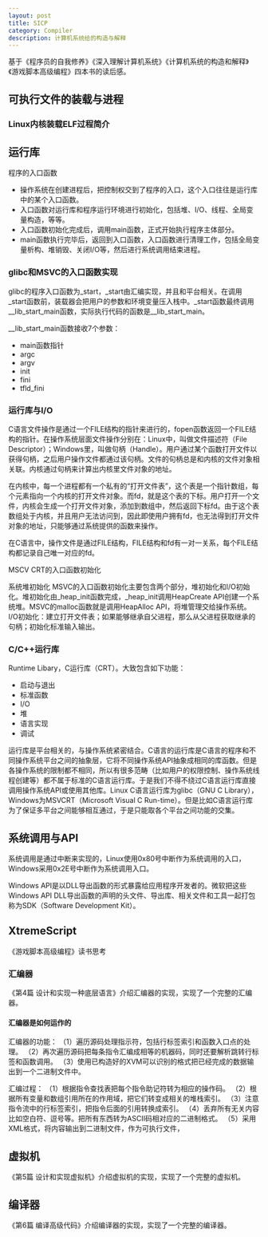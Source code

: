 ```yaml
---
layout: post
title: SICP
category: Compiler
description: 计算机系统给的构造与解释
---
```


基于《程序员的自我修养》《深入理解计算机系统》《计算机系统的构造和解释》《游戏脚本高级编程》四本书的读后感。

## 可执行文件的装载与进程

### Linux内核装载ELF过程简介



## 运行库
程序的入口函数
* 操作系统在创建进程后，把控制权交到了程序的入口，这个入口往往是运行库中的某个入口函数。
* 入口函数对运行库和程序运行环境进行初始化，包括堆、I/O、线程、全局变量构造，等等。
* 入口函数初始化完成后，调用main函数，正式开始执行程序主体部分。
* main函数执行完毕后，返回到入口函数，入口函数进行清理工作，包括全局变量析构、堆销毁、关闭I/O等，然后进行系统调用结束进程。

### glibc和MSVC的入口函数实现

glibc的程序入口函数为_start，_start由汇编实现，并且和平台相关。在调用_start函数前，装载器会把用户的参数和环境变量压入栈中。_start函数最终调用__lib_start_main函数，实际执行代码的函数是__lib_start_main。

__lib_start_main函数接收7个参数：
* main函数指针
* argc
* argv
* init
* fini
* tfld_fini

### 运行库与I/O
C语言文件操作是通过一个FILE结构的指针来进行的，fopen函数返回一个FILE结构的指针。在操作系统层面文件操作分别在：Linux中，叫做文件描述符（File Descriptor）；Windows里，叫做句柄（Handle）。用户通过某个函数打开文件以获得句柄，之后用户操作文件都通过该句柄。文件的句柄总是和内核的文件对象相关联。内核通过句柄来计算出内核里文件对象的地址。

在内核中，每一个进程都有一个私有的“打开文件表”，这个表是一个指针数组，每个元素指向一个内核的打开文件对象。而fd，就是这个表的下标。用户打开一个文件，内核会生成一个打开文件对象，添加到数组中，然后返回下标fd。由于这个表数组处于内核，并且用户无法访问到，因此即使用户拥有fd，也无法得到打开文件对象的地址，只能够通过系统提供的函数来操作。

在C语言中，操作文件是通过FILE结构，FILE结构和fd有一对一关系，每个FILE结构都记录自己唯一对应的fd。

MSCV CRT的入口函数初始化

系统堆初始化
    MSVC的入口函数初始化主要包含两个部分，堆初始化和I/O初始化。堆初始化由_heap_init函数完成，_heap_init调用HeapCreate API创建一个系统堆。MSVC的malloc函数就是调用HeapAlloc API，将堆管理交给操作系统。
    I/O初始化：建立打开文件表；如果能够继承自父进程，那么从父进程获取继承的句柄；初始化标准输入输出。

### C/C++运行库
Runtime Libary，C运行库（CRT）。大致包含如下功能：
* 启动与退出
* 标准函数
* I/O
* 堆
* 语言实现
* 调试

运行库是平台相关的，与操作系统紧密结合。C语言的运行库是C语言的程序和不同操作系统平台之间的抽象层，它将不同操作系统API抽象成相同的库函数。但是各操作系统的限制都不相同，所以有很多范畴（比如用户的权限控制、操作系统线程创建等）都不属于标准的C语言运行库。于是我们不得不绕过C语言运行库直接调用操作系统API或使用其他库。Linux C语言运行库为glibc（GNU C Library），Windows为MSVCRT（Microsoft Visual C Run-time）。但是比如C语言运行库为了保证多平台之间能够相互通过，于是只能取各个平台之间功能的交集。

## 系统调用与API
系统调用是通过中断来实现的，Linux使用0x80号中断作为系统调用的入口，Windows采用0x2E号中断作为系统调用入口。

Windows API是以DLL导出函数的形式暴露给应用程序开发者的。微软把这些Windows API DLL导出函数的声明的头文件、导出库、相关文件和工具一起打包称为SDK（Software Development Kit）。

## XtremeScript

《游戏脚本高级编程》读书思考

### 汇编器

《第4篇 设计和实现一种底层语言》介绍汇编器的实现，实现了一个完整的汇编器。

#### 汇编器是如何运作的

汇编器的功能：
（1）遍历源码处理指示符，包括行标签索引和函数入口点的处理。
（2）再次遍历源码把每条指令汇编成相等的机器码，同时还要解析跳转行标签和函数调用。
（3）使用已构造好的XVM可以识别的格式把已经完成的数据输出到一个二进制文件中。

汇编过程：
（1）根据指令查找表把每个指令助记符转为相应的操作码。
（2）根据所有变量和数组引用所在的作用域，把它们转变成相关的堆栈索引。
（3）注意指令流中的行标签索引，把指令后面的引用转换成索引。
（4）丢弃所有无关内容比如空白符、逗号等。把所有东西转为ASCII码相对应的二进制格式。
（5）采用XML格式，将内容输出到二进制文件，作为可执行文件，

## 虚拟机

《第5篇 设计和实现虚拟机》介绍虚拟机的实现，实现了一个完整的虚拟机。

## 编译器

《第6篇 编译高级代码》介绍编译器的实现，实现了一个完整的编译器。